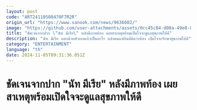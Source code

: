 ```yaml
---
layout: post
code: "ART24110508470F7R2R"
origin_url: "https://www.sanook.com/news/9636602/"
image: "https://github.com/user-attachments/assets/0cc45c84-d00a-49e8-8c67-045d26eaaf6d"
title: "ชัดเจนจากปาก \"นัท มีเรีย\" หลังมีภาพท้อง เผยสาเหตุพร้อมเปิดใจจะดูแลสุขภาพให้ดี"
description: "นัท มีเรีย บอกด้วยตัวเองแล้วเป็นอะไร หลังคนแห่ยินดีคิดว่าท้อง เปิดใจจะรักษาสุขภาพให้ดี"
category: "ENTERTAINMENT"
language: "th"
date: 2024-11-05T09:31:36.051Z
---
```


# ชัดเจนจากปาก "นัท มีเรีย" หลังมีภาพท้อง เผยสาเหตุพร้อมเปิดใจจะดูแลสุขภาพให้ดี